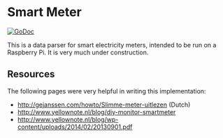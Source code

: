 # Smart Meter

<a href="https://godoc.org/github.com/marceldegraaf/smartmeter"><img src="https://godoc.org/github.com/marceldegraaf/smartmeter?status.svg" alt="GoDoc"></a>

This is a data parser for smart electricity meters, intended to be run on a Raspberry Pi. It is very much under construction.

## Resources

The following pages were very helpful in writing this implementation:

- http://gejanssen.com/howto/Slimme-meter-uitlezen (Dutch)
- http://www.yellownote.nl/blog/diy-monitor-smartmeter
- http://www.yellownote.nl/blog/wp-content/uploads/2014/02/20130901.pdf
